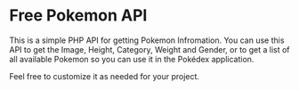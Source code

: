 # Free Pokemon API

This is a simple PHP API for getting Pokemon Infromation. You can use this API to get the Image, Height, Category, Weight and Gender, or to get a list of all available Pokemon so you can use it in the Pokédex application.

Feel free to customize it as needed for your project.
